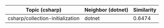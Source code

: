 | Topic (csharp) | Neighbor (dotnet) | Similarity |
|-------------|-------------------|------------|
| csharp/collection-initialization | dotnet | 0.6474 |
